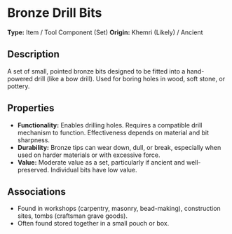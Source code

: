 # Bronze Drill Bits

**Type:** Item / Tool Component (Set)
**Origin:** Khemri (Likely) / Ancient

## Description
A set of small, pointed bronze bits designed to be fitted into a hand-powered drill (like a bow drill). Used for boring holes in wood, soft stone, or pottery.

## Properties
*   **Functionality:** Enables drilling holes. Requires a compatible drill mechanism to function. Effectiveness depends on material and bit sharpness.
*   **Durability:** Bronze tips can wear down, dull, or break, especially when used on harder materials or with excessive force.
*   **Value:** Moderate value as a set, particularly if ancient and well-preserved. Individual bits have low value.

## Associations
*   Found in workshops (carpentry, masonry, bead-making), construction sites, tombs (craftsman grave goods).
*   Often found stored together in a small pouch or box. 